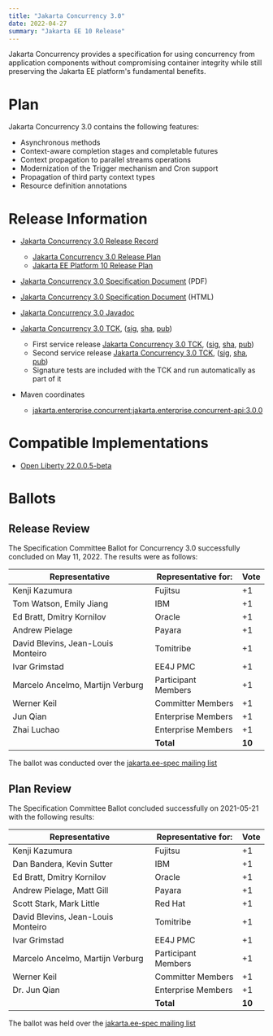 ```yaml
---
title: "Jakarta Concurrency 3.0"
date: 2022-04-27
summary: "Jakarta EE 10 Release"
---
```

Jakarta Concurrency provides a specification for using concurrency from application components without compromising container integrity while still preserving the Jakarta EE platform's fundamental benefits.


# Plan

Jakarta Concurrency 3.0 contains the following features:

* Asynchronous methods
* Context-aware completion stages and completable futures
* Context propagation to parallel streams operations
* Modernization of the Trigger mechanism and Cron support
* Propagation of third party context types
* Resource definition annotations


# Release Information

* [Jakarta Concurrency 3.0 Release Record](https://projects.eclipse.org/projects/ee4j.cu/releases/3.0.0)
  * [Jakarta Concurrency 3.0 Release Plan](https://projects.eclipse.org/projects/ee4j.cu/releases/3.0/plan)
  * [Jakarta EE Platform 10 Release Plan](https://eclipse-ee4j.github.io/jakartaee-platform/jakartaee10/JakartaEE10ReleasePlan)
* [Jakarta Concurrency 3.0 Specification Document](./jakarta-concurrency-spec-3.0.pdf) (PDF)
* [Jakarta Concurrency 3.0 Specification Document](./jakarta-concurrency-spec-3.0.html) (HTML)
* [Jakarta Concurrency 3.0 Javadoc](./apidocs)


* [Jakarta Concurrency 3.0 TCK](https://download.eclipse.org/jakartaee/concurrency/3.0/concurrency-tck-3.0.0.zip), ([sig](https://download.eclipse.org/jakartaee/concurrency/3.0/concurrency-tck-3.0.0.zip.sig), [sha](https://download.eclipse.org/jakartaee/concurrency/3.0/concurrency-tck-3.0.0.zip.sha256), [pub](https://raw.githubusercontent.com/jakartaee/specification-committee/master/jakartaee-spec-committee.pub))
   * First service release [Jakarta Concurrency 3.0 TCK](https://download.eclipse.org/jakartaee/concurrency/3.0/concurrency-tck-3.0.1.zip), ([sig](https://download.eclipse.org/jakartaee/concurrency/3.0/concurrency-tck-3.0.1.zip.sig), [sha](https://download.eclipse.org/jakartaee/concurrency/3.0/concurrency-tck-3.0.1.zip.sha256), [pub](https://raw.githubusercontent.com/jakartaee/specification-committee/master/jakartaee-spec-committee.pub))
   * Second service release [Jakarta Concurrency 3.0 TCK](https://download.eclipse.org/jakartaee/concurrency/3.0/concurrency-tck-3.0.2.zip), ([sig](https://download.eclipse.org/jakartaee/concurrency/3.0/concurrency-tck-3.0.2.zip.sig), [sha](https://download.eclipse.org/jakartaee/concurrency/3.0/concurrency-tck-3.0.2.zip.sha256), [pub](https://raw.githubusercontent.com/jakartaee/specification-committee/master/jakartaee-spec-committee.pub))
  * Signature tests are included with the TCK and run automatically as part of it
* Maven coordinates
  * [jakarta.enterprise.concurrent:jakarta.enterprise.concurrent-api:3.0.0](https://search.maven.org/artifact/jakarta.enterprise.concurrent/jakarta.enterprise.concurrent-api/3.0.0/jar)


# Compatible Implementations

* [Open Liberty 22.0.0.5-beta](https://public.dhe.ibm.com/ibmdl/export/pub/software/openliberty/runtime/beta/22.0.0.5-beta/openliberty-22.0.0.5-beta.zip)

# Ballots

## Release Review

The Specification Committee Ballot for Concurrency 3.0 successfully concluded on May 11, 2022. The results were as follows:

| Representative                     | Representative for: | Vote   |
|------------------------------------|---------------------|--------|
| Kenji Kazumura                     | Fujitsu             | +1     |
| Tom Watson, Emily Jiang            | IBM                 | +1     |
| Ed Bratt, Dmitry Kornilov          | Oracle              | +1     |
| Andrew Pielage                     | Payara              | +1     |
| David Blevins, Jean-Louis Monteiro | Tomitribe           | +1     |
| Ivar Grimstad                      | EE4J PMC            | +1     |
| Marcelo Ancelmo, Martijn Verburg   | Participant Members | +1     |
| Werner Keil                        | Committer Members   | +1     |
| Jun Qian                           | Enterprise Members  | +1     |
| Zhai Luchao                        | Enterprise Members  | +1     |  
|                                    | **Total**           | **10** |

The ballot was conducted over the [jakarta.ee-spec mailing list](https://www.eclipse.org/lists/jakarta.ee-spec/msg02441.html)

## Plan Review

The Specification Committee Ballot concluded successfully on 2021-05-21 with the following results:

| Representative                                 | Representative for: | Vote |
|------------------------------------------------|---------------------|------|
| Kenji Kazumura                                 | Fujitsu             |  +1  |
| Dan Bandera, Kevin Sutter                      | IBM                 |  +1  |
| Ed Bratt, Dmitry Kornilov                      | Oracle              |  +1  |
| Andrew Pielage, Matt Gill                      | Payara              |  +1  |
| Scott Stark, Mark Little                       | Red Hat             |  +1  |
| David Blevins, Jean-Louis Monteiro             | Tomitribe           |  +1  |
| Ivar Grimstad                                  | EE4J PMC            |  +1  |
| Marcelo Ancelmo, Martijn Verburg               | Participant Members |  +1  |
| Werner Keil                                    | Committer Members   |  +1  |
| Dr. Jun Qian                                   | Enterprise Members  |  +1  |
|                                                | **Total**           |**10**|

The ballot was held over the [jakarta.ee-spec mailing list](https://www.eclipse.org/lists/jakarta.ee-spec/msg01701.html)
